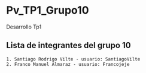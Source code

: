 # Pv_TP1_Grupo10
Desarrollo Tp1

## Lista de integrantes del grupo 10
    1. Santiago Rodrigo Vilte - usuario: SantiagoVilte
    2. Franco Manuel Almaraz - usuario: Francojeje
